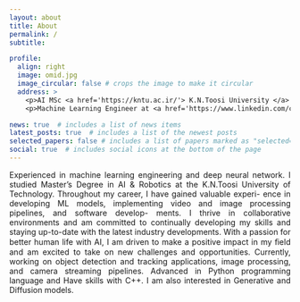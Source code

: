 ```yaml
---
layout: about
title: About
permalink: /
subtitle: 

profile:
  align: right
  image: omid.jpg
  image_circular: false # crops the image to make it circular
  address: >
    <p>AI MSc <a href='https://kntu.ac.ir/'> K.N.Toosi University </a> of Technology  </p>
    <p>Machine Learning Engineer at <a href='https://www.linkedin.com/company/parstech-ai/mycompany/'> ParsTech .Co </a> </p>

news: true  # includes a list of news items
latest_posts: true  # includes a list of the newest posts
selected_papers: false # includes a list of papers marked as "selected={true}"
social: true  # includes social icons at the bottom of the page
---
```

<div style="text-align: justify">
Experienced in machine learning engineering and deep neural network. I studied Master’s Degree in AI &
Robotics at the K.N.Toosi University of Technology. Throughout my career, I have gained valuable experi-
ence in developing ML models, implementing video and image processing pipelines, and software develop-
ments. I thrive in collaborative environments and am committed to continually developing my skills and
staying up-to-date with the latest industry developments. With a passion for better human life with AI, I am
driven to make a positive impact in my ﬁeld and am excited to take on new challenges and opportunities.
Currently, working on object detection and tracking applications, image processing, and camera streaming
pipelines. Advanced in Python programming language and Have skills with C++. I am also interested in
Generative and Diffusion models.
</div>

<!-- 
Write your biography here. Tell the world about yourself. Link to your favorite [subreddit](http://reddit.com). You can put a picture in, too. The code is already in, just name your picture `prof_pic.jpg` and put it in the `img/` folder.

Put your address / P.O. box / other info right below your picture. You can also disable any of these elements by editing `profile` property of the YAML header of your `_pages/about.md`. Edit `_bibliography/papers.bib` and Jekyll will render your [publications page](/al-folio/publications/) automatically.

Link to your social media connections, too. This theme is set up to use [Font Awesome icons](http://fortawesome.github.io/Font-Awesome/) and [Academicons](https://jpswalsh.github.io/academicons/), like the ones below. Add your Facebook, Twitter, LinkedIn, Google Scholar, or just disable all of them. -->
